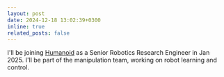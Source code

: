 ```yaml
---
layout: post
date: 2024-12-18 13:02:39+0300
inline: true
related_posts: false
---
```


I'll be joining [Humanoid](https://thehumanoid.ai/) as a Senior Robotics Research Engineer in Jan 2025. I'll be part of the manipulation team, working on robot learning and control.
